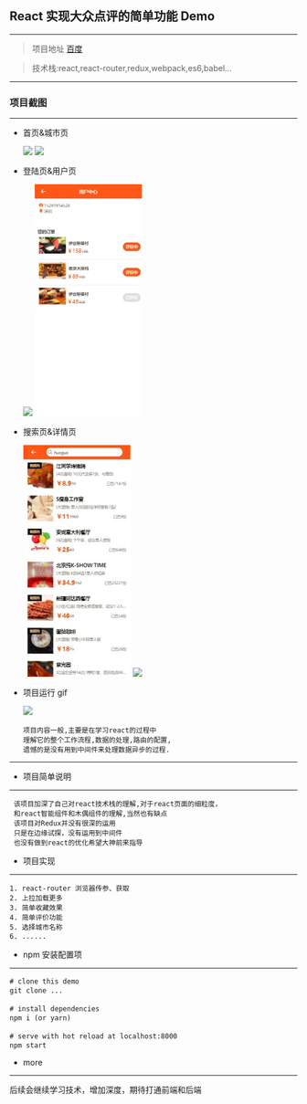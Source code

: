 ## React 实现大众点评的简单功能 Demo

---

> 项目地址 <a href="http:www.baidu.com">百度</a>

> 技术栈:react,react-router,redux,webpack,es6,babel...

---

### 项目截图

---

* 首页&城市页

    <img src="img/first.jpg"/>
      <img src="img/city.jpg"/>

- 登陆页&用户页

    <img src="img/login.jpg"/>
      <img src="img/user.jpg"/>

- 搜索页&详情页

    <img src="img/search.jpg"/>
      <img src="img/detail.jpg"/>

- 项目运行 gif

    <img src="img/dianping.gif"/>

      项目内容一般,主要是在学习react的过程中
      理解它的整个工作流程,数据的处理,路由的配置,
      遗憾的是没有用到中间件来处理数据异步的过程.

---

* 项目简单说明

---

     该项目加深了自己对react技术栈的理解,对于react页面的细粒度，
     和react智能组件和木偶组件的理解,当然也有缺点
     该项目对Redux并没有很深的运用
     只是在边缘试探，没有运用到中间件
     也没有做到react的优化希望大神前来指导

* 项目实现

---

    1. react-router 浏览器传参、获取
    2. 上拉加载更多
    3. 简单收藏效果
    4. 简单评价功能
    5. 选择城市名称
    6. ......

* npm 安装配置项

---

    # clone this demo
    git clone ...

    # install dependencies
    npm i (or yarn)

    # serve with hot reload at localhost:8000
    npm start

* more

---

后续会继续学习技术，增加深度，期待打通前端和后端
